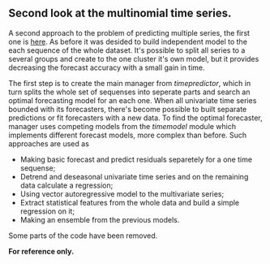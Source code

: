 ## Second look at the multinomial time series.

A second approach to the problem of predicting multiple series, the first one is [here](https://github.com/RodinaMariia/timeseries-sample).
As before it was desided to build independent model to the each sequence of the whole dataset. It's possible to split all series to a several groups and create to the one cluster it's own model, but it provides decreasing the forecast accuracy with a small gain in time.

The first step is to create the main manager from *timepredictor*, which in turn splits the whole set of sequenses into seperate parts and search an optimal forecasting model for an each one. When all univariate time series bounded with its forecasters, there's become possible to built separate predictions or fit forecasters with a new data. To find the optimal forecaster, manager uses competing models from the *timemodel* module which implements different forecast models, more complex than before. Such approaches are used as 
* Making basic forecast and predict residuals separetely for a one time sequense;
* Detrend and deseasonal univariate time series and on the remaining data calculate a regression;
* Using vector autoregressive model to the multivariate series;
* Extract statistical features from the whole data and build a simple regression on it;
* Making an ensemble from the previous models.

Some parts of the code have been removed.

**For reference only.** 

